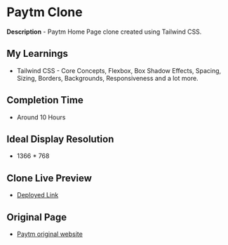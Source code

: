 # Paytm Clone
**Description** - Paytm Home Page clone created using Tailwind CSS.

## My Learnings
- Tailwind CSS -  Core Concepts, Flexbox, Box Shadow Effects, Spacing, Sizing, Borders,       Backgrounds, Responsiveness and a lot more.

## Completion Time
- Around 10 Hours

## Ideal Display Resolution
- 1366 * 768

## Clone Live Preview
- [Deployed Link](https://zesty-snickerdoodle-43848c.netlify.app/)

## Original Page
- [Paytm original website](https://paytm.com/)
